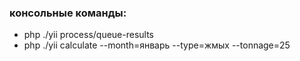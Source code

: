 ### консольные команды:
* php ./yii process/queue-results
* php ./yii calculate --month=январь --type=жмых --tonnage=25
